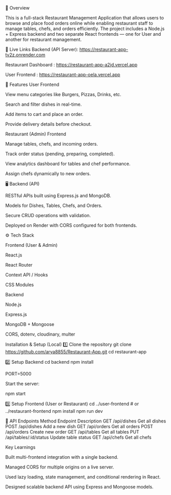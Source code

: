 📌 Overview

This is a full-stack Restaurant Management Application that allows users to browse and place food orders online while enabling restaurant staff to manage tables, chefs, and orders efficiently.
The project includes a Node.js + Express backend and two separate React frontends — one for User and another for restaurant management.

🚀 Live Links
Backend (API Server): https://restaurant-app-tv2z.onrender.com

Restaurant Dashboard : https://restaurant-app-a2jd.vercel.app

User Frontend : https://restaurant-app-oela.vercel.app

🧩 Features
User Frontend

View menu categories like Burgers, Pizzas, Drinks, etc.

Search and filter dishes in real-time.

Add items to cart and place an order.

Provide delivery details before checkout.

Restaurant (Admin) Frontend

Manage tables, chefs, and incoming orders.

Track order status (pending, preparing, completed).

View analytics dashboard for tables and chef performance.

Assign chefs dynamically to new orders.

🖥️ Backend (API)

RESTful APIs built using Express.js and MongoDB.

Models for Dishes, Tables, Chefs, and Orders.

Secure CRUD operations with validation.

Deployed on Render with CORS configured for both frontends.

⚙️ Tech Stack

Frontend (User & Admin)

React.js

React Router

Context API / Hooks

CSS Modules

Backend

Node.js

Express.js

MongoDB + Mongoose

CORS, dotenv, cloudinary, multer

 Installation & Setup (Local)
1️⃣ Clone the repository
git clone https://github.com/arya8855/Restaurant-App.git
cd restaurant-app

2️⃣ Setup Backend
cd backend
npm install

PORT=5000

Start the server:

npm start

3️⃣ Setup Frontend (User or Restaurant)
cd ../user-frontend    # or ../restaurant-frontend
npm install
npm run dev

🔗 API Endpoints
Method	Endpoint	Description
GET	/api/dishes	Get all dishes
POST	/api/dishes	Add a new dish
GET	/api/orders	Get all orders
POST	/api/orders	Create new order
GET	/api/tables	Get all tables
PUT	/api/tables/:id/status	Update table status
GET	/api/chefs	Get all chefs

Key Learnings

Built multi-frontend integration with a single backend.

Managed CORS for multiple origins on a live server.

Used lazy loading, state management, and conditional rendering in React.

Designed scalable backend API using Express and Mongoose models.
